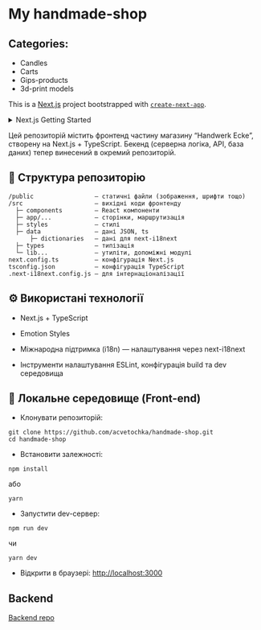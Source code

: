 # My handmade-shop

## Categories:

- Candles
- Carts
- Gips-products
- 3d-print models

This is a [Next.js](https://nextjs.org) project bootstrapped with [`create-next-app`](https://nextjs.org/docs/app/api-reference/cli/create-next-app).

<details> 
<summary> Next.js Getting Started</summary>

First, run the development server:

```bash
npm run dev
# or
yarn dev
# or
pnpm dev
# or
bun dev
```

Open [http://localhost:3000](http://localhost:3000) with your browser to see the result.

You can start editing the page by modifying `app/page.tsx`. The page auto-updates as you edit the file.

This project uses [`next/font`](https://nextjs.org/docs/app/building-your-application/optimizing/fonts) to automatically optimize and load [Geist](https://vercel.com/font), a new font family for Vercel.

## Learn More

To learn more about Next.js, take a look at the following resources:

- [Next.js Documentation](https://nextjs.org/docs) - learn about Next.js features and API.
- [Learn Next.js](https://nextjs.org/learn) - an interactive Next.js tutorial.

You can check out [the Next.js GitHub repository](https://github.com/vercel/next.js) - your feedback and contributions are welcome!

## Deploy on Vercel

The easiest way to deploy your Next.js app is to use the [Vercel Platform](https://vercel.com/new?utm_medium=default-template&filter=next.js&utm_source=create-next-app&utm_campaign=create-next-app-readme) from the creators of Next.js.

Check out our [Next.js deployment documentation](https://nextjs.org/docs/app/building-your-application/deploying) for more details.

</details>

Цей репозиторій містить фронтенд частину магазину “Handwerk Ecke”, створену на Next.js + TypeScript.
Бекенд (серверна логіка, API, база даних) тепер винесений в окремий репозиторій.

## 📁 Структура репозиторію

```
/public                 — статичні файли (зображення, шрифти тощо)
/src                    — вихідні коди фронтенду
  ├─ components         — React компоненти
  ├─ app/...            — сторінки, маршрутизація
  ├─ styles             — стилі
  ├─ data               — дані JSON, ts
      ├─ dictionaries   — дані для next-i18next
  ├─ types              — типізація
  └─ lib...             — утиліти, допоміжні модулі
next.config.ts          — конфігурація Next.js
tsconfig.json           — конфігурація TypeScript
.next-i18next.config.js — для інтернаціоналізації
```

## ⚙️ Використані технології

- Next.js + TypeScript

- Emotion Styles

- Міжнародна підтримка (i18n) — налаштування через next-i18next

- Інструменти налаштування ESLint, конфігурація build та dev середовища

## 🚀 Локальне середовище (Front-end)

- Клонувати репозиторій:

```
git clone https://github.com/acvetochka/handmade-shop.git
cd handmade-shop
```

- Встановити залежності:

```
npm install
```

або

```
yarn
```

- Запустити dev-сервер:

```
npm run dev
```

чи

```
yarn dev
```

- Відкрити в браузері: [http://localhost:3000](http://localhost:3000)

## Backend

[Backend repo](https://github.com/Handwerk-Ecke/hw-ecke-backend)
